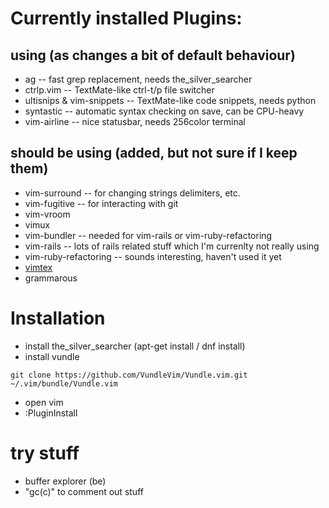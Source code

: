 # Currently installed Plugins:

## using (as changes a bit of default behaviour)

* ag -- fast grep replacement, needs the_silver_searcher
* ctrlp.vim -- TextMate-like ctrl-t/p file switcher
* ultisnips & vim-snippets -- TextMate-like code snippets, needs python
* syntastic -- automatic syntax checking on save, can be CPU-heavy
* vim-airline -- nice statusbar, needs 256color terminal

## should be using (added, but not sure if I keep them)

* vim-surround -- for changing strings delimiters, etc.
* vim-fugitive -- for interacting with git
* vim-vroom
* vimux
* vim-bundler -- needed for vim-rails or vim-ruby-refactoring
* vim-rails -- lots of rails related stuff which I'm currenlty not really using
* vim-ruby-refactoring -- sounds interesting, haven't used it yet
* [vimtex](https://github.com/lervag/vimtex)
* grammarous

# Installation

* install the_silver_searcher (apt-get install / dnf install)
* install vundle

~~~
git clone https://github.com/VundleVim/Vundle.vim.git ~/.vim/bundle/Vundle.vim
~~~

* open vim
* :PluginInstall

# try stuff

* buffer explorer (<leader>be)
* "gc(c)" to comment out stuff
